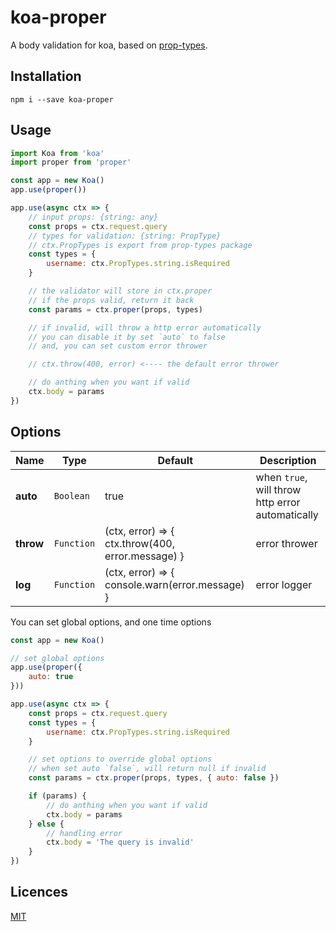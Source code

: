 # koa-proper

A body validation for koa, based on [prop-types](https://github.com/facebook/prop-types).

## Installation
```
npm i --save koa-proper
```

## Usage
```javascript
import Koa from 'koa'
import proper from 'proper'

const app = new Koa()
app.use(proper())

app.use(async ctx => {
    // input props: {string: any}
    const props = ctx.request.query
    // types for validation: {string: PropType}
    // ctx.PropTypes is export from prop-types package
    const types = {
        username: ctx.PropTypes.string.isRequired
    }

    // the validator will store in ctx.proper
    // if the props valid, return it back
    const params = ctx.proper(props, types)

    // if invalid, will throw a http error automatically
    // you can disable it by set `auto` to false
    // and, you can set custom error thrower

    // ctx.throw(400, error) <---- the default error thrower

    // do anthing when you want if valid
    ctx.body = params
})

```

## Options

| Name | Type | Default | Description |
|---|---|---|---|
| **auto** | `Boolean` | true | when `true`, will throw http error automatically |
| **throw** | `Function` | (ctx, error) =>  { ctx.throw(400, error.message) } | error thrower |
| **log** | `Function` | (ctx, error) => { console.warn(error.message) } | error logger |

You can set global options, and one time options
```javascript
const app = new Koa()

// set global options
app.use(proper({
    auto: true
}))

app.use(async ctx => {
    const props = ctx.request.query
    const types = {
        username: ctx.PropTypes.string.isRequired
    }

    // set options to override global options
    // when set auto `false`, will return null if invalid
    const params = ctx.proper(props, types, { auto: false })

    if (params) {
        // do anthing when you want if valid
        ctx.body = params
    } else {
        // handling error
        ctx.body = 'The query is invalid'
    }
})
```

## Licences

[MIT](https://github.com/4074/koa-proper/blob/master/LICENSE)